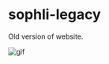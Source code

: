 # sophli-legacy
Old version of website.

![gif](https://github.com/user-attachments/assets/2bb7838b-8168-476a-a473-4407af5c9e61)
